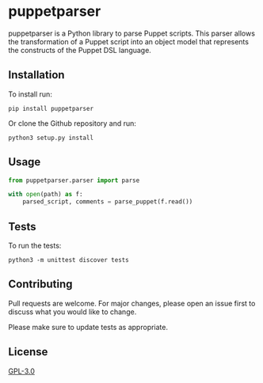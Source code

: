 # puppetparser

puppetparser is a Python library to parse Puppet scripts. This parser allows the transformation of a Puppet script into an object model that represents the constructs of the Puppet DSL language.

## Installation

To install run:
```
pip install puppetparser
```

Or clone the Github repository and run:
```
python3 setup.py install
```

## Usage


```python
from puppetparser.parser import parse

with open(path) as f:
    parsed_script, comments = parse_puppet(f.read())
```

## Tests

To run the tests:
```
python3 -m unittest discover tests
```

## Contributing
Pull requests are welcome. For major changes, please open an issue first to discuss what you would like to change.

Please make sure to update tests as appropriate.

## License
[GPL-3.0](https://choosealicense.com/licenses/gpl-3.0/)
